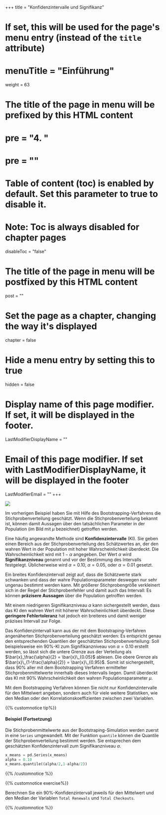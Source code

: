 +++
title = "Konfidenzintervalle und Signifikanz"
# If set, this will be used for the page's menu entry (instead of the `title` attribute)
# menuTitle = "Einführung"
weight = 63
# The title of the page in menu will be prefixed by this HTML content
# pre = "<b>4. </b>"
# pre = "<i class='fab fa-github'></i>"
# Table of content (toc) is enabled by default. Set this parameter to true to disable it.
# Note: Toc is always disabled for chapter pages
disableToc = "false"

# The title of the page in menu will be postfixed by this HTML content
post = ""
# Set the page as a chapter, changing the way it's displayed
chapter = false
# Hide a menu entry by setting this to true
hidden = false
# Display name of this page modifier. If set, it will be displayed in the footer.
LastModifierDisplayName = ""
# Email of this page modifier. If set with LastModifierDisplayName, it will be displayed in the footer
LastModifierEmail = ""
+++

![](../significance.files/inference.png)


Im vorherigen Beispiel haben Sie mit Hilfe des Bootstrapping-Verfahrens die Stichprobenverteilung geschätzt. Wenn die Stichprobenverteilung bekannt ist, können damit Aussagen über den tatsächlichen Parameter in der Population (im Bild mit $\mu$ bezeichnet) getroffen werden. 

Eine häufig angewandte Methode sind **Konfidenzintervalle** (KI). Sie geben einen Bereich aus der Stichprobenverteilung des Schätzwertes an, der den wahren Wert in der Population mit hoher Wahrscheinlichkeit überdeckt. Die Wahrscheinlichkeit wird mit $1-\alpha$ angegeben. Der Wert $\alpha$ wird **Signifikanzniveau** genannt und vor der Bestimmung des Intervalls festgelegt. Üblicherweise wird $\alpha=0.10$, $\alpha=0.05$, oder $\alpha=0.01$ gesetzt. 

Ein breites Konfidenzintervall zeigt auf, dass die Schätzwerte stark schwanken und dass der wahre Populationsparameter deswegen nur sehr ungenau bestimmt werden kann. Mit größerer Stichprobengröße verkleinert sich in der Regel der Stichprobenfehler und damit auch das Intervall: Es können **präzisere Aussagen** über die Population getroffen werden.

Mit einem niedrigeren Signifikanzniveau $\alpha$ kann sichergestellt werden, dass das KI den wahren Wert mit höherer Wahrscheinlichkeit überdeckt. Diese **geringere Fehlertoleranz** hat jedoch ein breiteres und damit weniger präzises Intervall zur Folge. 

Das Konfidenzintervall kann aus der mit dem Bootstraping-Verfahren angenäherten Stichprobenverteilung geschätzt werden: Es entspricht genau den entsprechenden Quantilen der geschätzten Stichprobenverteilung: Soll beispielsweise ein 90%-KI zum Signifikanzniveau von $\alpha=0.10$ erstellt werden, so lässt sich die untere Grenze aus der Verteilung als $\bar{x}_\frac{\alpha}{2} = \bar{x}\_{0.05}$ ablesen. Die obere Grenze als $\bar{x}\_{1-\frac{\alpha}{2}} = \bar{x}\_{0.95}$. Somit ist sichergestellt, dass 90% aller mit dem Bootstrapping Verfahren ermittelter Stichprobenmittelwerte innerhalb dieses Intervalls liegen. Damit überdeckt das KI mit 90% Wahrscheinlichkeit den wahren Populationsparameter $\mu$.

Mit dem Bootstrapping Verfahren können Sie nicht nur Konfidenzintervalle für den Mittelwert angeben, sondern auch für viele weitere Statistiken, wie den Median oder den Korrelationskoeffizienten zwischen zwei Variablen. 

{{% customnotice tip%}}

#### Beispiel (Fortsetzung)

Die Stichprobenmittelwerte aus der Bootstraping-Simulation werden zuerst in eine `Series` umgewandelt. Mit der Funktion `quantile` können die Quantile der Stichprobenverteilung bestimmt werden. Sie entsprechen dem geschätzten Konfidenzintervall zum Signifikanzniveau $\alpha$. 

```python
x_means = pd.Series(x_means)
alpha = 0.10
x_means.quantile((alpha/2,1-alpha/2))
```
{{% /customnotice %}}


{{% customnotice exercise%}}

Berechnen Sie ein 90%-Konfidenzintervall jeweils für den Mittelwert und den Median der Variablen `Total Renewals` und `Total Checkouts`.

{{% /customnotice %}}







